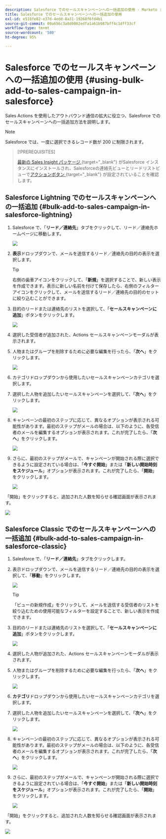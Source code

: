 ```yaml
---
description: Salesforce でのセールスキャンペーンへの一括追加の使用 - Marketo ドキュメント - 製品ドキュメント
title: Salesforce でのセールスキャンペーンへの一括追加の使用
exl-id: e518fe82-e37d-4edd-8a31-19268f6fd4b1
source-git-commit: 09a656c3a0d0002edfa1a61b987bff4c1dff33cf
workflow-type: tm+mt
source-wordcount: '580'
ht-degree: 95%

---
```


# Salesforce でのセールスキャンペーンへの一括追加の使用 {#using-bulk-add-to-sales-campaign-in-salesforce}

Sales Actions を使用したアウトバウンド通信の拡大に役立つ、Salesforce でのセールスキャンペーンへの一括追加方法を説明します。

>[!NOTE]
>
>Salesforce では、一度に選択できるレコード数が 200 に制限されます。

>[!PREREQUISITES]
>
>[&#x200B; 最新の Sales Insight パッケージ &#x200B;](/help/marketo/product-docs/marketo-sales-insight/msi-for-salesforce/upgrading/upgrading-your-msi-package.md){target="_blank"} がSalesforce インスタンスにインストールされ、Salesforceの連絡先ビューとリードリストビューで [&#x200B; アクションボタン &#x200B;](/help/marketo/product-docs/marketo-sales-insight/actions/crm/salesforce-package-configuration/add-action-buttons-to-salesforce-list-view.md){target="_blank"} が設定されていることを確認します。

## Salesforce Lightning でのセールスキャンペーンへの一括追加 {#bulk-add-to-sales-campaign-in-salesforce-lightning}

1. Salesforce で、「**リード／連絡先**」タブをクリックして、リード／連絡先ホームページに移動します。

   ![](assets/using-bulk-add-to-sales-campaign-in-salesforce-1.png)

1. **表示**&#x200B;ドロップダウンで、メールを送信するリード／連絡先の目的の表示を選択します。

   >[!TIP]
   >
   >右側の歯車アイコンをクリックして、「**新規**」を選択することで、新しい表示を作成できます。表示に新しい名前を付けて保存したら、右側のフィルターアイコンをクリックして、メールを送信するリード／連絡先の目的のセットに絞り込むことができます。

1. 目的のリードまたは連絡先のリストを選択して、「**セールスキャンペーンに追加**」ボタンをクリックします。

   ![](assets/using-bulk-add-to-sales-campaign-in-salesforce-2.png)

1. 選択した受信者が追加された、Actions セールスキャンペーンモーダルが表示されます。

1. 人物またはグループを削除するために必要な編集を行ったら、「**次へ**」をクリックします。

   ![](assets/using-bulk-add-to-sales-campaign-in-salesforce-3.png)

1. カテゴリドロップダウンから使用したいセールスキャンペーンカテゴリを選択します。

1. 選択した人物を追加したいセールスキャンペーンを選択して、「**次へ**」をクリックします。

   ![](assets/using-bulk-add-to-sales-campaign-in-salesforce-4.png)

1. キャンペーンの最初のステップに応じて、異なるオプションが表示される可能性があります。最初のステップがメールの場合は、以下のように、各受信者のメールを編集するオプションが表示されます。これが完了したら、「**次へ**」をクリックします。

   ![](assets/using-bulk-add-to-sales-campaign-in-salesforce-5.png)

1. さらに、最初のステップがメールで、キャンペーンが開始される際に選択できるように設定されている場合は、「**今すぐ開始**」または「**新しい開始時刻をスケジュール**」オプションが表示されます。これが完了したら、「**開始**」をクリックします。

   ![](assets/using-bulk-add-to-sales-campaign-in-salesforce-6.png)

「開始」をクリックすると、追加された人数を知らせる確認画面が表示されます。

![](assets/using-bulk-add-to-sales-campaign-in-salesforce-7.png)

## Salesforce Classic でのセールスキャンペーンへの一括追加 {#bulk-add-to-sales-campaign-in-salesforce-classic}

1. Salesforce で、「**リード／連絡先**」タブをクリックします。

1. 表示ドロップダウンで、メールを送信するリード／連絡先の目的の表示を選択して、「**移動**」をクリックします。

   ![](assets/using-bulk-add-to-sales-campaign-in-salesforce-8.png)

   >[!TIP]
   >
   >「ビューの新規作成」をクリックして、メールを送信する受信者のリストを絞り込むための使用可能なフィルターを設定することで、新しい表示を作成できます。

1. 目的のリードまたは連絡先のリストを選択して、「**セールスキャンペーンに追加**」ボタンをクリックします。

   ![](assets/using-bulk-add-to-sales-campaign-in-salesforce-9.png)

1. 選択した人物が追加された、Actions セールスキャンペーンモーダルが表示されます。

1. 人物またはグループを削除するために必要な編集を行ったら、「**次へ**」をクリックします。

   ![](assets/using-bulk-add-to-sales-campaign-in-salesforce-10.png)

1. **カテゴリ**&#x200B;ドロップダウンから使用したいセールスキャンペーンカテゴリを選択します。

1. 選択した人物を追加したいセールスキャンペーンを選択して、「**次へ**」をクリックします。

   ![](assets/using-bulk-add-to-sales-campaign-in-salesforce-11.png)

1. キャンペーンの最初のステップに応じて、異なるオプションが表示される可能性があります。最初のステップがメールの場合は、以下のように、各受信者のメールを編集するオプションが表示されます。これが完了したら、「**次へ**」をクリックします。

   ![](assets/using-bulk-add-to-sales-campaign-in-salesforce-12.png)

1. さらに、最初のステップがメールで、キャンペーンが開始される際に選択できるように設定されている場合は、「**今すぐ開始**」または「**新しい開始時刻をスケジュール**」オプションが表示されます。これが完了したら、「**開始**」をクリックします。

   ![](assets/using-bulk-add-to-sales-campaign-in-salesforce-13.png)

「開始」をクリックすると、追加された人数を知らせる確認画面が表示されます。

![](assets/using-bulk-add-to-sales-campaign-in-salesforce-14.png)
